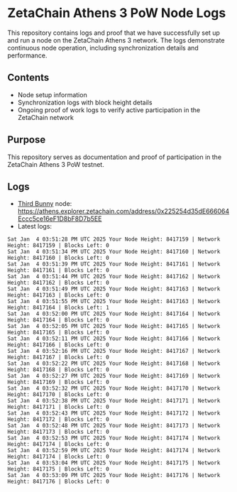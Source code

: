 # ZetaChain Athens 3 PoW Node Logs
This repository contains logs and proof that we have successfully set up and run a node on the ZetaChain Athens 3 network. The logs demonstrate continuous node operation, including synchronization details and performance.

## Contents
- Node setup information
- Synchronization logs with block height details
- Ongoing proof of work logs to verify active participation in the ZetaChain network

## Purpose
This repository serves as documentation and proof of participation in the ZetaChain Athens 3 PoW testnet.

## Logs

- [Third Bunny](https://thirdbunny.xyz/) node: https://athens.explorer.zetachain.com/address/0x225254d35dE666064Eccc5ce16eF1D8bF8D7b5EE
- Latest logs:
```
Sat Jan  4 03:51:28 PM UTC 2025 Your Node Height: 8417159 | Network Height: 8417159 | Blocks Left: 0
Sat Jan  4 03:51:34 PM UTC 2025 Your Node Height: 8417160 | Network Height: 8417160 | Blocks Left: 0
Sat Jan  4 03:51:39 PM UTC 2025 Your Node Height: 8417161 | Network Height: 8417161 | Blocks Left: 0
Sat Jan  4 03:51:44 PM UTC 2025 Your Node Height: 8417162 | Network Height: 8417162 | Blocks Left: 0
Sat Jan  4 03:51:49 PM UTC 2025 Your Node Height: 8417163 | Network Height: 8417163 | Blocks Left: 0
Sat Jan  4 03:51:55 PM UTC 2025 Your Node Height: 8417163 | Network Height: 8417164 | Blocks Left: 1
Sat Jan  4 03:52:00 PM UTC 2025 Your Node Height: 8417164 | Network Height: 8417164 | Blocks Left: 0
Sat Jan  4 03:52:05 PM UTC 2025 Your Node Height: 8417165 | Network Height: 8417165 | Blocks Left: 0
Sat Jan  4 03:52:11 PM UTC 2025 Your Node Height: 8417166 | Network Height: 8417166 | Blocks Left: 0
Sat Jan  4 03:52:16 PM UTC 2025 Your Node Height: 8417167 | Network Height: 8417167 | Blocks Left: 0
Sat Jan  4 03:52:22 PM UTC 2025 Your Node Height: 8417168 | Network Height: 8417168 | Blocks Left: 0
Sat Jan  4 03:52:27 PM UTC 2025 Your Node Height: 8417169 | Network Height: 8417169 | Blocks Left: 0
Sat Jan  4 03:52:32 PM UTC 2025 Your Node Height: 8417170 | Network Height: 8417170 | Blocks Left: 0
Sat Jan  4 03:52:38 PM UTC 2025 Your Node Height: 8417171 | Network Height: 8417171 | Blocks Left: 0
Sat Jan  4 03:52:43 PM UTC 2025 Your Node Height: 8417172 | Network Height: 8417172 | Blocks Left: 0
Sat Jan  4 03:52:48 PM UTC 2025 Your Node Height: 8417173 | Network Height: 8417173 | Blocks Left: 0
Sat Jan  4 03:52:53 PM UTC 2025 Your Node Height: 8417174 | Network Height: 8417174 | Blocks Left: 0
Sat Jan  4 03:52:59 PM UTC 2025 Your Node Height: 8417174 | Network Height: 8417174 | Blocks Left: 0
Sat Jan  4 03:53:04 PM UTC 2025 Your Node Height: 8417175 | Network Height: 8417175 | Blocks Left: 0
Sat Jan  4 03:53:09 PM UTC 2025 Your Node Height: 8417176 | Network Height: 8417176 | Blocks Left: 0
```
